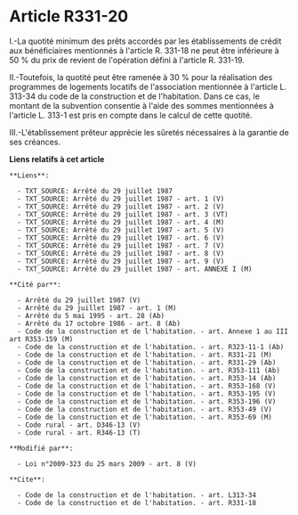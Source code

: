 # Article R331-20

I.-La quotité minimum des prêts accordés par les établissements de crédit aux bénéficiaires mentionnés à l'article R. 331-18
ne peut être inférieure à 50 % du prix de revient de l'opération défini à l'article R. 331-19. 

II.-Toutefois, la quotité peut être ramenée à 30 % pour la réalisation des programmes de logements locatifs de l'association
mentionnée à l'article L. 313-34 du code de la construction et de l'habitation. Dans ce cas, le montant de la subvention
consentie à l'aide des sommes mentionnées à l'article L. 313-1 est pris en compte dans le calcul de cette quotité. 

III.-L'établissement prêteur apprécie les sûretés nécessaires à la garantie de ses créances.

**Liens relatifs à cet article**

	**Liens**:

	  - TXT_SOURCE: Arrêté du 29 juillet 1987
	  - TXT_SOURCE: Arrêté du 29 juillet 1987 - art. 1 (V)
	  - TXT_SOURCE: Arrêté du 29 juillet 1987 - art. 2 (V)
	  - TXT_SOURCE: Arrêté du 29 juillet 1987 - art. 3 (VT)
	  - TXT_SOURCE: Arrêté du 29 juillet 1987 - art. 4 (M)
	  - TXT_SOURCE: Arrêté du 29 juillet 1987 - art. 5 (V)
	  - TXT_SOURCE: Arrêté du 29 juillet 1987 - art. 6 (V)
	  - TXT_SOURCE: Arrêté du 29 juillet 1987 - art. 7 (V)
	  - TXT_SOURCE: Arrêté du 29 juillet 1987 - art. 8 (V)
	  - TXT_SOURCE: Arrêté du 29 juillet 1987 - art. 9 (V)
	  - TXT_SOURCE: Arrêté du 29 juillet 1987 - art. ANNEXE I (M)

	**Cité par**:

	  - Arrêté du 29 juillet 1987 (V)
	  - Arrêté du 29 juillet 1987 - art. 1 (M)
	  - Arrêté du 5 mai 1995 - art. 28 (Ab)
	  - Arrêté du 17 octobre 1986 - art. 8 (Ab)
	  - Code de la construction et de l'habitation. - art. Annexe 1 au III art R353-159 (M)
	  - Code de la construction et de l'habitation. - art. R323-11-1 (Ab)
	  - Code de la construction et de l'habitation. - art. R331-21 (M)
	  - Code de la construction et de l'habitation. - art. R331-29 (Ab)
	  - Code de la construction et de l'habitation. - art. R353-111 (Ab)
	  - Code de la construction et de l'habitation. - art. R353-14 (Ab)
	  - Code de la construction et de l'habitation. - art. R353-168 (V)
	  - Code de la construction et de l'habitation. - art. R353-195 (V)
	  - Code de la construction et de l'habitation. - art. R353-196 (V)
	  - Code de la construction et de l'habitation. - art. R353-49 (V)
	  - Code de la construction et de l'habitation. - art. R353-69 (M)
	  - Code rural - art. D346-13 (V)
	  - Code rural - art. R346-13 (T)

	**Modifié par**:

	  - Loi n°2009-323 du 25 mars 2009 - art. 8 (V)

	**Cite**:

	  - Code de la construction et de l'habitation. - art. L313-34
	  - Code de la construction et de l'habitation. - art. R331-18
